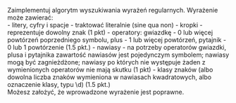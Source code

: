 Zaimplementuj algorytm wyszukiwania wyrażeń regularnych. Wyrażenie może zawierać:  
    - litery, cyfry i spacje - traktować literalnie (sine qua non)
    - kropki - reprezentuje dowolny znak (1 pkt)
    - operatory: gwiazdkę - 0 lub więcej powtórzeń poprzedniego symbolu, plus - 1 lub więcej powtórzeń, pytajnik - 0 lub 1 powtórzenie (1.5 pkt.)
    - nawiasy - na potrzeby operatorów gwiazdki, plusa i pytajnika zawartość nawiasów jest pojedynczym symbolem; nawiasy mogą być zagnieżdżone; nawiasy po których nie występuje żaden z wymienionych operatorów nie mają skutku (1 pkt)
    - klasy znaków (albo dowolna liczba znaków wymieniona w nawiasach kwadratowych, albo oznaczenie klasy, typu \d) (1.5 pkt.)  
    Możesz założyć, że wprowadzone wyrażenie jest poprawne.  
